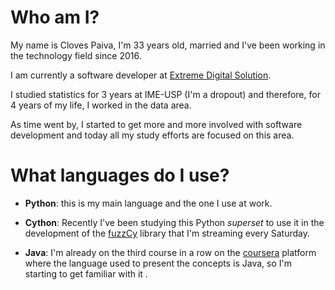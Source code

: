 # Who am I?

My name is Cloves Paiva, I'm 33 years old, married and I've been working in the technology field since 2016.

I am currently a software developer at [Extreme Digital Solution](https://www.linkedin.com/company/extremedigitalsolutions/).

I studied statistics for 3 years at IME-USP (I'm a dropout) and therefore, for 4 years of my life, I worked in the data area.

As time went by, I started to get more and more involved with software development and today all my study efforts are focused on this area.

# What languages do I use?

- **Python**: this is my main language and the one I use at work.

- **Cython**: Recently I've been studying this Python *superset* to use it in the development of the [fuzzCy](https://github.com/SClovesgtx/fuzzCy) library that I'm streaming every Saturday.
- **Java**: I'm already on the third course in a row on the [coursera](https://www.coursera.org/) platform where the language used to present the concepts is Java, so I'm starting to get familiar with it .
